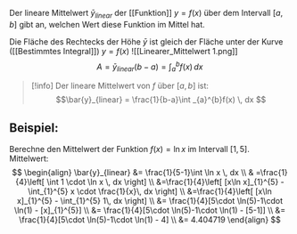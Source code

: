 Der lineare Mittelwert $\bar{y}_{linear}$ der [[Funktion]] $y=f(x)$ über dem Intervall $[a,b]$ gibt an, welchen Wert diese Funktion im Mittel hat.

Die Fläche des Rechtecks der Höhe $\bar{y}$ ist gleich der Fläche unter der Kurve ([[Bestimmtes Integral]]) $y=f(x)$
![[Linearer_Mittelwert 1.png]]$$
A = \bar{y}_{linear}(b-a) = \int _{a}^{b}f(x) \, dx 
$$
>[!info]
>Der lineare Mittelwert von $f$ über $[a,b]$ ist:
>$$\bar{y}_{linear} = \frac{1}{b-a}\int _{a}^{b}f(x) \, dx $$


## Beispiel:
Berechne den Mittelwert der Funktion $f(x)=\ln x$ im Intervall $[1,5]$.
Mittelwert:
$$
\begin{align}
\bar{y}_{linear} &= \frac{1}{5-1}\int \ln x \, dx  \\
 & =\frac{1}{4}\left[ \int 1 \cdot \ln x \, dx  \right] \\
&=\frac{1}{4}\left[ [x\ln x]_{1}^{5} - \int_{1}^{5} x \cdot \frac{1}{x}\, dx  \right] \\
&=\frac{1}{4}\left[ [x\ln x]_{1}^{5} - \int_{1}^{5} 1\, dx  \right] \\
&= \frac{1}{4}[5\cdot \ln(5)-1\cdot \ln(1) - [x]_{1}^{5}] \\
&= \frac{1}{4}[5\cdot \ln(5)-1\cdot \ln(1) - [5-1]] \\
&= \frac{1}{4}[5\cdot \ln(5)-1\cdot \ln(1) - 4] \\
&= 4.404719
\end{align}
$$
